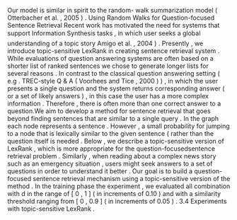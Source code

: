 Our model is similar in spirit to the random- walk summarization model ( Otterbacher et al. , 2005 ) . 
Using Random Walks for Question-focused Sentence Retrieval
Recent work has motivated the need for systems that support Information Synthesis tasks , in which user seeks a global understanding of a topic story Amigo et al. , 2004 ) . 
Presently , we introduce topic-sensitive LexRank in creating sentence retrieval system . 
While evaluations of question answering systems are often based on a shorter list of ranked sentences we chose to generate longer lists for several reasons . 
In contrast to the classical question answering setting ( e.g . TREC-style Q & A ( Voorhees and Tice , 2000 ) ) , in which the user presents a single question and the system returns corresponding answer ( or a set of likely answers ) , in this case the user has a more complex information . 
Therefore , there is often more than one correct answer to a question.We aim to develop a method for sentence retrieval that goes beyond finding sentences that are similar to a single query . 
In the graph each node represents a sentence . 
However , a small probability for jumping to a node that is lexically similar to the given sentence ( rather than the question itself is needed . 
Below , we describe a topic-sensitive version of LexRank , which is more appropriate for the question-focusedsentence retrieval problem . 
Similarly , when reading about a complex news story such as an emergency situation , users might seek answers to a set of questions in order to understand it better . 
Our goal is to build a question-focused sentence retrieval mechanism using a topic-sensitive version of the method . 
In the training phase the experiment , we evaluated all combination with d in the range of [ 0 , 1 ] ( in increments of 0.10 ) and with a similarity threshold ranging from [ 0 , 0.9 ] ( in increments of 0.05 ) . 
3.4 Experiments with topic-sensitive LexRank . 
